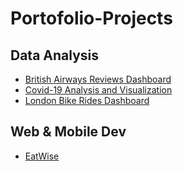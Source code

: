# Portofolio-Projects
## Data Analysis
- [British Airways Reviews Dashboard](https://github.com/FBNajis/British-Airways-Reviews-Dashboard)
- [Covid-19 Analysis and Visualization](https://github.com/FBNajis/Covid-19-Analysis-and-Visualization)
- [London Bike Rides Dashboard](https://github.com/FBNajis/London-Bike-Rides-Dashboard)

## Web & Mobile Dev
- [EatWise](https://github.com/FBNajis/eatwise)
